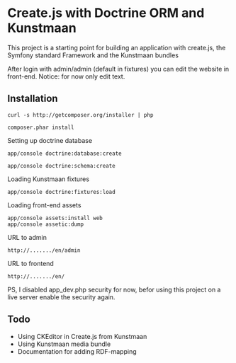 Create.js with Doctrine ORM and Kunstmaan
=========================================

This project is a starting point for building an application with
create.js, the Symfony standard Framework and the Kunstmaan bundles

After login with admin/admin (default in fixtures) you can edit
the website in front-end. Notice: for now only edit text.

Installation
------------

    curl -s http://getcomposer.org/installer | php

    composer.phar install

Setting up doctrine database

    app/console doctrine:database:create

    app/console doctrine:schema:create

Loading Kunstmaan fixtures

    app/console doctrine:fixtures:load

Loading front-end assets

    app/console assets:install web
    app/console assetic:dump

URL to admin

    http://......./en/admin

URL to frontend

    http://......./en/

PS, I disabled app_dev.php security for now, befor using this project on a
live server enable the security again.

Todo
---
- Using CKEditor in Create.js from Kunstmaan
- Using Kunstmaan media bundle
- Documentation for adding RDF-mapping

